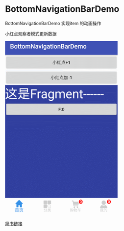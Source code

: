 # BottomNavigationBarDemo


BottomNavigationBarDemo 实现item 的动画操作

小红点观察者模式更新数据


![](https://github.com/KonngGN/BottomNavigationBarDemo/blob/master/GIF.gif)

[简书链接](http://www.jianshu.com/p/9be7ac6d8486)
